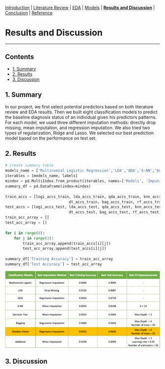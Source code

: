 [Introduction](https://mal5482.github.io/ADNI-Alzheimer-Project/index)   |   [Literature Review](https://mal5482.github.io/ADNI-Alzheimer-Project/Review)   |   [EDA](https://mal5482.github.io/ADNI-Alzheimer-Project/EDA)   |   [Models](https://mal5482.github.io/ADNI-Alzheimer-Project/Models)   |   [**Results and Discussion**](https://mal5482.github.io/ADNI-Alzheimer-Project/Summary)   |   [Conclusion](https://mal5482.github.io/ADNI-Alzheimer-Project/Conclusion)   |   [Reference](https://mal5482.github.io/ADNI-Alzheimer-Project/Reference)

# Results and Discussion
---
## Contents
* [1. Summary](#summary)<br>
* [2. Results](#results)<br>
* [3. Discussion](#discussion)<br> 

## <a name="summary"></a> 1. Summary
In our project, we first select potential predictors based on both literature review and EDA results. Then we built eight classification models to predict the baseline diagnosis status of an individual given his predictors patterns. For each model, we used three different imputation methods: directly drop missing, mean imputation, and regression imputation. We also tried two types of regularization, Ridge and Lasso. We selected our best prediction model based on the performance on test set.

## <a name="results"></a> 2. Results

```py
# create summary table
models_name = ['Multinomial Logistic Regression','LDA','QDA','k-NN','Decision Tree','Bagging','Random Forest','AdaBoost']
iterables = [models_name, labels]
mindex = pd.MultiIndex.from_product(iterables, names=['Models', 'Imputation Method'])
summary_df = pd.DataFrame(index=mindex)

train_accs = [logi_accs_train, lda_accs_train, qda_accs_train, knn_accs_train, 
                             dt_accs_train, bag_accs_train, rf_accs_train, ada_accs_train]
test_accs = [logi_accs_test, lda_accs_test, qda_accs_test, knn_accs_test, 
                             dt_accs_test, bag_accs_test, rf_accs_test, ada_accs_test]
train_acc_array = []
test_acc_array = []

for i in range(8):
    for j in range(3):
        train_acc_array.append(train_accs[i][j])
        test_acc_array.append(test_accs[i][j])

summary_df['Training Accuracy'] = train_acc_array
summary_df['Test Accuracy'] = test_acc_array

```
![summary table](/images/stable.png)


## <a name="discussion"></a> 3. Discussion
